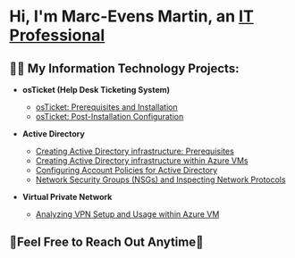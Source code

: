 <h1>Hi, I'm Marc-Evens Martin, an <a href="https://www.linkedin.com/in/marc-evens-martin-2295ba29b/">IT Professional</a></h1>

<h2>👨‍💻 My Information Technology Projects:</h2>

- <b>osTicket (Help Desk Ticketing System)</b>
  - [osTicket: Prerequisites and Installation](https://github.com/marcejmartin/osticket-prereqs)
  - [osTicket: Post-Installation Configuration](https://github.com/marcejmartin/post-install-config)
    
- <b>Active Directory</b>
  - [Creating Active Directory infrastructure: Prerequisites](https://github.com/marcejmartin/ad-prereqs)
  - [Creating Active Directory infrastructure within Azure VMs](https://github.com/marcejmartin/configure-ad)
  - [Configuring Account Policies for Active Directory](https://github.com/marcejmartin/acct-policy-config)
  - [Network Security Groups (NSGs) and Inspecting Network Protocols](https://github.com/marcejmartin/network-protocols)

- <b>Virtual Private Network</b>
  - [Analyzing VPN Setup and Usage within Azure VM](https://github.com/marcejmartin/vpn-setup)
    
<h2>🤳Feel Free to Reach Out Anytime🤳</h2>
